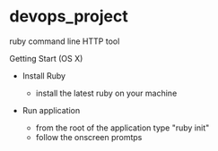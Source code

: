 # devops_project
ruby command line HTTP tool 

Getting Start (OS X)

 - Install Ruby
 
    - install the latest ruby on your machine

 - Run application
 
    - from the root of the application type "ruby init"
    - follow the onscreen promtps
